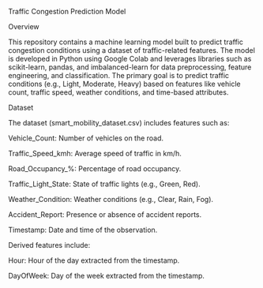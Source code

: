 Traffic Congestion Prediction Model

Overview

This repository contains a machine learning model built to predict traffic congestion conditions using a dataset of traffic-related features. The model is developed in Python using Google Colab and leverages libraries such as scikit-learn, pandas, and imbalanced-learn for data preprocessing, feature engineering, and classification. The primary goal is to predict traffic conditions (e.g., Light, Moderate, Heavy) based on features like vehicle count, traffic speed, weather conditions, and time-based attributes.

Dataset

The dataset (smart_mobility_dataset.csv) includes features such as:





Vehicle_Count: Number of vehicles on the road.



Traffic_Speed_kmh: Average speed of traffic in km/h.



Road_Occupancy_%: Percentage of road occupancy.



Traffic_Light_State: State of traffic lights (e.g., Green, Red).



Weather_Condition: Weather conditions (e.g., Clear, Rain, Fog).



Accident_Report: Presence or absence of accident reports.



Timestamp: Date and time of the observation.

Derived features include:





Hour: Hour of the day extracted from the timestamp.



DayOfWeek: Day of the week extracted from the timestamp.
